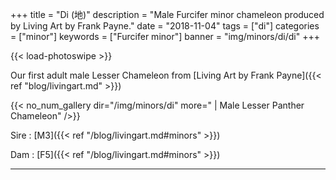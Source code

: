 +++
title = "Di (地)"
description = "Male Furcifer minor chameleon produced by Living Art by Frank Payne."
date = "2018-11-04"
tags = ["di"]
categories = ["minor"]
keywords = ["Furcifer minor"]
banner = "img/minors/di/di"
+++

{{< load-photoswipe >}}

Our first adult male Lesser Chameleon from [Living Art by Frank Payne]({{< ref "blog/livingart.md" >}})

{{< no_num_gallery dir="/img/minors/di" more=" | Male Lesser Panther Chameleon" />}}

Sire
: [M3]({{< ref "/blog/livingart.md#minors" >}})

Dam
: [F5]({{< ref "/blog/livingart.md#minors" >}})

---